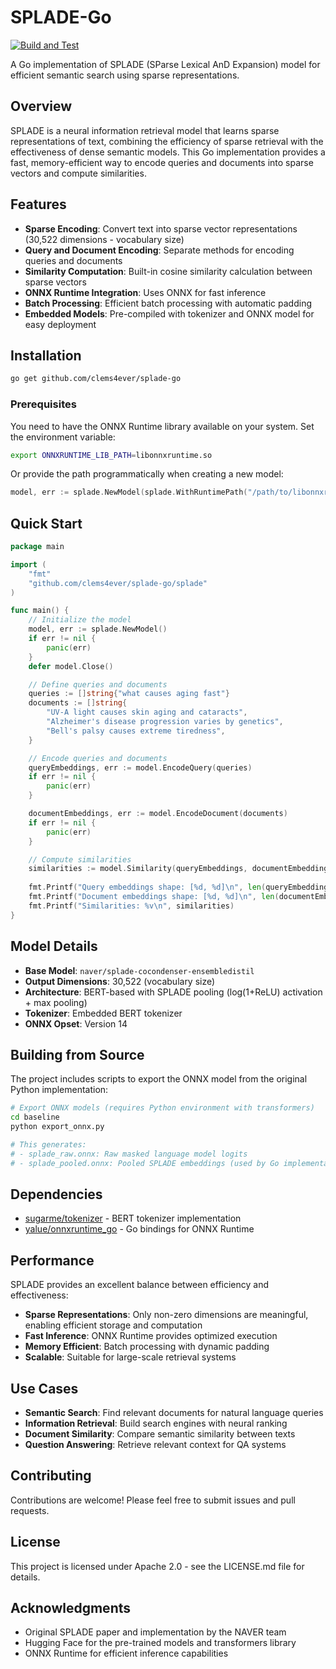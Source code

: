 # SPLADE-Go

[![Build and Test](https://github.com/clems4ever/splade-go/actions/workflows/build-and-test.yml/badge.svg)](https://github.com/clems4ever/splade-go/actions/workflows/build-and-test.yml)

A Go implementation of SPLADE (SParse Lexical AnD Expansion) model for efficient semantic search using sparse representations.

## Overview

SPLADE is a neural information retrieval model that learns sparse representations of text, combining the efficiency of sparse retrieval with the effectiveness of dense semantic models. This Go implementation provides a fast, memory-efficient way to encode queries and documents into sparse vectors and compute similarities.

## Features

- **Sparse Encoding**: Convert text into sparse vector representations (30,522 dimensions - vocabulary size)
- **Query and Document Encoding**: Separate methods for encoding queries and documents
- **Similarity Computation**: Built-in cosine similarity calculation between sparse vectors
- **ONNX Runtime Integration**: Uses ONNX for fast inference
- **Batch Processing**: Efficient batch processing with automatic padding
- **Embedded Models**: Pre-compiled with tokenizer and ONNX model for easy deployment

## Installation

```bash
go get github.com/clems4ever/splade-go
```

### Prerequisites

You need to have the ONNX Runtime library available on your system. Set the environment variable:

```bash
export ONNXRUNTIME_LIB_PATH=libonnxruntime.so
```

Or provide the path programmatically when creating a new model:

```go
model, err := splade.NewModel(splade.WithRuntimePath("/path/to/libonnxruntime.so"))
```

## Quick Start

```go
package main

import (
    "fmt"
    "github.com/clems4ever/splade-go/splade"
)

func main() {
    // Initialize the model
    model, err := splade.NewModel()
    if err != nil {
        panic(err)
    }
    defer model.Close()

    // Define queries and documents
    queries := []string{"what causes aging fast"}
    documents := []string{
        "UV-A light causes skin aging and cataracts",
        "Alzheimer's disease progression varies by genetics",
        "Bell's palsy causes extreme tiredness",
    }

    // Encode queries and documents
    queryEmbeddings, err := model.EncodeQuery(queries)
    if err != nil {
        panic(err)
    }

    documentEmbeddings, err := model.EncodeDocument(documents)
    if err != nil {
        panic(err)
    }

    // Compute similarities
    similarities := model.Similarity(queryEmbeddings, documentEmbeddings)
    
    fmt.Printf("Query embeddings shape: [%d, %d]\n", len(queryEmbeddings), len(queryEmbeddings[0]))
    fmt.Printf("Document embeddings shape: [%d, %d]\n", len(documentEmbeddings), len(documentEmbeddings[0]))
    fmt.Printf("Similarities: %v\n", similarities)
}
```

## Model Details

- **Base Model**: `naver/splade-cocondenser-ensembledistil`
- **Output Dimensions**: 30,522 (vocabulary size)
- **Architecture**: BERT-based with SPLADE pooling (log(1+ReLU) activation + max pooling)
- **Tokenizer**: Embedded BERT tokenizer
- **ONNX Opset**: Version 14

## Building from Source

The project includes scripts to export the ONNX model from the original Python implementation:

```bash
# Export ONNX models (requires Python environment with transformers)
cd baseline
python export_onnx.py

# This generates:
# - splade_raw.onnx: Raw masked language model logits
# - splade_pooled.onnx: Pooled SPLADE embeddings (used by Go implementation)
```

## Dependencies

- [sugarme/tokenizer](https://github.com/sugarme/tokenizer) - BERT tokenizer implementation
- [yalue/onnxruntime_go](https://github.com/yalue/onnxruntime_go) - Go bindings for ONNX Runtime

## Performance

SPLADE provides an excellent balance between efficiency and effectiveness:

- **Sparse Representations**: Only non-zero dimensions are meaningful, enabling efficient storage and computation
- **Fast Inference**: ONNX Runtime provides optimized execution
- **Memory Efficient**: Batch processing with dynamic padding
- **Scalable**: Suitable for large-scale retrieval systems

## Use Cases

- **Semantic Search**: Find relevant documents for natural language queries
- **Information Retrieval**: Build search engines with neural ranking
- **Document Similarity**: Compare semantic similarity between texts
- **Question Answering**: Retrieve relevant context for QA systems

## Contributing

Contributions are welcome! Please feel free to submit issues and pull requests.

## License

This project is licensed under Apache 2.0 - see the LICENSE.md file for details.

## Acknowledgments

- Original SPLADE paper and implementation by the NAVER team
- Hugging Face for the pre-trained models and transformers library
- ONNX Runtime for efficient inference capabilities